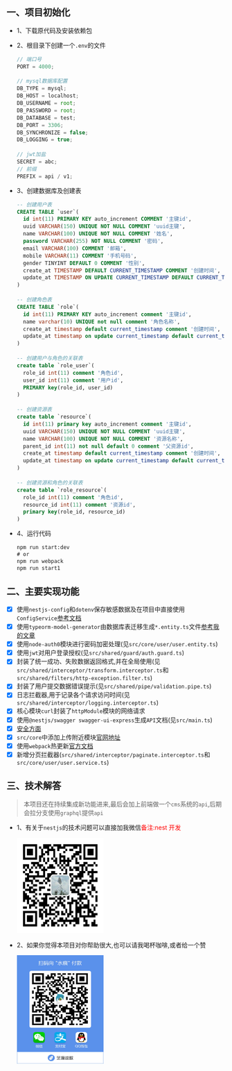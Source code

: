 ## 一、项目初始化

- 1、下载原代码及安装依赖包
- 2、根目录下创建一个`.env`的文件

  ```js
  // 端口号
  PORT = 4000;

  // mysql数据库配置
  DB_TYPE = mysql;
  DB_HOST = localhost;
  DB_USERNAME = root;
  DB_PASSWORD = root;
  DB_DATABASE = test;
  DB_PORT = 3306;
  DB_SYNCHRONIZE = false;
  DB_LOGGING = true;

  // jwt加盐
  SECRET = abc;
  // 前缀
  PREFIX = api / v1;
  ```

* 3、创建数据库及创建表

  ```sql
  -- 创建用户表
  CREATE TABLE `user`(
    id int(11) PRIMARY KEY auto_increment COMMENT '主键id',
    uuid VARCHAR(150) UNIQUE NOT NULL COMMENT 'uuid主键',
    name VARCHAR(100) UNIQUE NOT NULL COMMENT '姓名',
    password VARCHAR(255) NOT NULL COMMENT '密码',
    email VARCHAR(100) COMMENT '邮箱',
    mobile VARCHAR(11) COMMENT '手机号码',
    gender TINYINT DEFAULT 0 COMMENT '性别',
    create_at TIMESTAMP DEFAULT CURRENT_TIMESTAMP COMMENT '创建时间',
    update_at TIMESTAMP ON UPDATE CURRENT_TIMESTAMP DEFAULT CURRENT_TIMESTAMP COMMENT '更新时间'
  )

  -- 创建角色表
  CREATE TABLE `role`(
    id int(11) PRIMARY KEY auto_increment comment '主键id',
    name varchar(10) UNIQUE not null comment '角色名称',
    create_at timestamp default current_timestamp comment '创建时间',
    update_at timestamp on update current_timestamp default current_timestamp comment '更新时间'
  )

  -- 创建用户与角色的关联表
  create table `role_user`(
    role_id int(11) comment '角色id',
    user_id int(11) comment '用户id',
    PRIMARY key(role_id, user_id)
  )

  -- 创建资源表
  create table `resource`(
    id int(11) primary key auto_increment comment '主键id',
    uuid VARCHAR(150) UNIQUE NOT NULL COMMENT 'uuid主键',
    name VARCHAR(100) UNIQUE NOT NULL COMMENT '资源名称',
    parent_id int(11) not null default 0 comment '父资源id',
    create_at timestamp default current_timestamp comment '创建时间',
    update_at timestamp on update current_timestamp default current_timestamp comment '更新时间'
  )

  -- 创建资源和角色的关联表
  create table `role_resource`(
    role_id int(11) comment '角色id',
    resource_id int(11) comment '资源id',
    primary key(role_id, resource_id)
  )
  ```

* 4、运行代码

  ```shell
  npm run start:dev
  # or
  npm run webpack
  npm run start1
  ```

## 二、主要实现功能

- [x] 使用`nestjs-config`和`dotenv`保存敏感数据及在项目中直接使用`ConfigService`[参考文档](https://docs.nestjs.com/techniques/configuration)
- [x] 使用`typeorm-model-generator`由数据库表迁移生成`*.entity.ts`文件[参考我的文章](https://blog.csdn.net/kuangshp128/article/details/98062662)
- [x] 使用`node-auth0`模块进行密码加密处理(见`src/core/user/user.entity.ts`)
- [x] 使用`jwt`对用户登录授权(见`src/shared/guard/auth.guard.ts`)
- [x] 封装了统一成功、失败数据返回格式,并在全局使用(见`src/shared/interceptor/transform.interceptor.ts`和`src/shared/filters/http-exception.filter.ts`)
- [x] 封装了用户提交数据错误提示(见`src/shared/pipe/validation.pipe.ts`)
- [x] 日志拦截器,用于记录各个请求访问时间(见`src/shared/interceptor/logging.interceptor.ts`)
- [x] 核心模块`curl`封装了`httpModule`模块的网络请求
- [x] 使用`@nestjs/swagger swagger-ui-express`生成`API`文档(见`src/main.ts`)
- [x] [安全方面](https://docs.nestjs.com/techniques/security)
- [x] `src/core`中添加上传附近模块[官网地址](https://docs.nestjs.com/techniques/file-upload)
- [x] 使用`webpack`热更新[官方文档](https://docs.nestjs.com/techniques/hot-reload)
- [x] 新增分页拦截器(`src/shared/interceptor/paginate.interceptor.ts`和`src/core/user/user.service.ts`)

## 三、技术解答

> 本项目还在持续集成新功能进来,最后会加上前端做一个`cms`系统的`api`,后期会拉分支使用`graphql`提供`api`

- 1、有关于`nestjs`的技术问题可以直接加我微信<font color="#f00">备注:nest 开发</font>

  <img src="./wx.jpg" width = "200" height = "220" div />

- 2、如果你觉得本项目对你帮助很大,也可以请我喝杯咖啡,或者给一个赞

  <img src="./donate.jpeg" width = "200" height = "250" div />
